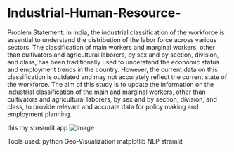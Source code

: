 # Industrial-Human-Resource-
Problem Statement: 
  In India, the industrial classification of the workforce is essential to understand the distribution of the labor force across various sectors. The classification of main workers and marginal workers, other than cultivators and agricultural laborers, by sex and by section, division, and class, has been traditionally used to understand the economic status and employment trends in the country. However, the current data on this classification is outdated and may not accurately reflect the current state of the workforce. The aim of this study is to update the information on the industrial classification of the main and marginal workers, other than cultivators and agricultural laborers, by sex and by section, division, and class, to provide relevant and accurate data for policy making and employment planning.


this my streamlit app
![image](https://github.com/shalini1707/Industrial-Human-Resource-/assets/134158826/104349b4-3a1e-4b5a-995e-5f7c04e672f8)



Tools used:
     python
     Geo-Visualization
     matplotlib
     NLP
     stramlit

     
